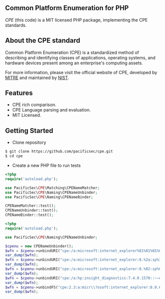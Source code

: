 Common Platform Enumeration for PHP
--------------------------------------

*CPE* (this code) is a MIT licensed PHP package, implementing the
CPE standards.


About the CPE standard
----------------------

Common Platform Enumeration (CPE) is a standardized method of describing
and identifying classes of applications, operating systems, and hardware
devices present among an enterprise's computing assets.

For more information, please visit the official website of CPE,
developed by [MITRE](http://cpe.mitre.org/) and maintained by [NIST](http://nvd.nist.gov/cpe.cfm).


Features
--------

- CPE rich comparison.
- CPE Language parsing and evaluation.
- MIT Licensed.

Getting Started
--------
- Clone repository

```bash
$ git clone https://github.com/pacificsec/cpe.git
$ cd cpe
```
- Create a new PHP file to run tests

```php
<?php
require('autoload.php');

use PacificSec\CPE\Matching\CPENameMatcher;
use PacificSec\CPE\Naming\CPENameUnbinder;
use PacificSec\CPE\Naming\CPENameBinder;

CPENameMatcher::test();
CPENameUnbinder::test();
CPENameBinder::test();
```

```php
<?php
require('autoload.php');

use PacificSec\CPE\Naming\CPENameUnbinder;

$cpenu = new CPENameUnbinder();
$wfn = $cpenu->unbindURI("cpe:/a:microsoft:internet_explorer%01%01%01%01:?:beta");
var_dump($wfn);
$wfn = $cpenu->unbindURI("cpe:/a:microsoft:internet_explorer:8.%2a:sp%3f");
var_dump($wfn);
$wfn = $cpenu->unbindURI("cpe:/a:microsoft:internet_explorer:8.%02:sp%01");
var_dump($wfn);
$wfn = $cpenu->unbindURI("cpe:/a:hp:insight_diagnostics:7.4.0.1570::~~online~win2003~x64~");
var_dump($wfn);
$wfn = $cpenu->unbindFS("cpe:2.3:a:micr\\?osoft:internet_explorer:8.0.6001:beta:*:*:*:*:*:*");
var_dump($wfn);
```